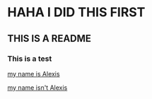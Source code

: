 # HAHA I DID THIS FIRST

## THIS IS A README


### This is a test

[my name is Alexis](www.google.com)

[my name isn't Alexis](clubpenguinonline.com)
